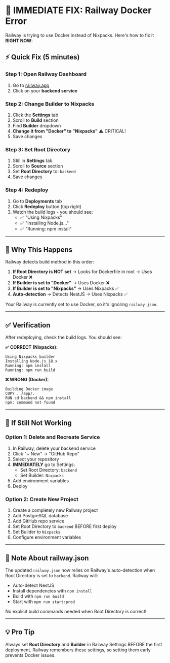 # 🚨 IMMEDIATE FIX: Railway Docker Error

Railway is trying to use Docker instead of Nixpacks. Here's how to fix it **RIGHT NOW**:

## ⚡ Quick Fix (5 minutes)

### Step 1: Open Railway Dashboard
1. Go to [railway.app](https://railway.app)
2. Click on your **backend service**

### Step 2: Change Builder to Nixpacks
1. Click the **Settings** tab
2. Scroll to **Build** section
3. Find **Builder** dropdown
4. **Change it from "Docker" to "Nixpacks"** ⚠️ CRITICAL!
5. Save changes

### Step 3: Set Root Directory
1. Still in **Settings** tab
2. Scroll to **Source** section  
3. Set **Root Directory** to: `backend`
4. Save changes

### Step 4: Redeploy
1. Go to **Deployments** tab
2. Click **Redeploy** button (top right)
3. Watch the build logs - you should see:
   - ✅ "Using Nixpacks"
   - ✅ "Installing Node.js..."
   - ✅ "Running: npm install"

---

## 🎯 Why This Happens

Railway detects build method in this order:
1. **If Root Directory is NOT set** → Looks for Dockerfile in root → Uses Docker ❌
2. **If Builder is set to "Docker"** → Uses Docker ❌
3. **If Builder is set to "Nixpacks"** → Uses Nixpacks ✅
4. **Auto-detection** → Detects NestJS → Uses Nixpacks ✅

Your Railway is currently set to use Docker, so it's ignoring `railway.json`.

---

## ✅ Verification

After redeploying, check the build logs. You should see:

**✅ CORRECT (Nixpacks):**
```
Using Nixpacks builder
Installing Node.js 18.x
Running: npm install
Running: npm run build
```

**❌ WRONG (Docker):**
```
Building Docker image
COPY . /app/.
RUN cd backend && npm install
npm: command not found
```

---

## 🔄 If Still Not Working

### Option 1: Delete and Recreate Service
1. In Railway, delete your backend service
2. Click "+ New" → "GitHub Repo"
3. Select your repository
4. **IMMEDIATELY** go to Settings:
   - Set Root Directory: `backend`
   - Set Builder: `Nixpacks`
5. Add environment variables
6. Deploy

### Option 2: Create New Project
1. Create a completely new Railway project
2. Add PostgreSQL database
3. Add GitHub repo service
4. Set Root Directory to `backend` BEFORE first deploy
5. Set Builder to `Nixpacks`
6. Configure environment variables

---

## 📝 Note About railway.json

The updated `railway.json` now relies on Railway's auto-detection when Root Directory is set to `backend`. Railway will:
- Auto-detect NestJS
- Install dependencies with `npm install`
- Build with `npm run build`
- Start with `npm run start:prod`

No explicit build commands needed when Root Directory is correct!

---

## 💡 Pro Tip

Always set **Root Directory** and **Builder** in Railway Settings BEFORE the first deployment. Railway remembers these settings, so setting them early prevents Docker issues.

